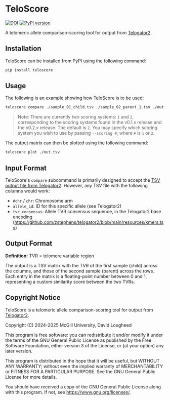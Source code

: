 # TeloScore

[![DOI](https://zenodo.org/badge/DOI/10.5281/zenodo.14984162.svg)](https://doi.org/10.5281/zenodo.14984162)
[![PyPI version](https://badge.fury.io/py/bento-lib.svg)](https://badge.fury.io/py/bento-lib)

A telomeric allele comparison-scoring tool for output from [Telogator2](https://github.com/zstephens/telogator2).


## Installation

TeloScore can be installed from PyPI using the following command:

```bash
pip install teloscore
```


## Usage

The following is an example showing how TeloScore is to be used:

```bash
teloscore compare ./sample_01_child.tsv ./sample_02_parent_1.tsv ./out.tsv
```

> Note: There are currently two scoring systems: `1` and `2`, corresponding 
> to the scoring systems found in the v0.1.x release and the v0.2.x release.
> The default is `2`. You may specify which scoring system you wish to use
> by passing `--scoring #`, where `#` is `1` or `2`.

The output matrix can then be plotted using the following command:

```bash
teloscore plot ./out.tsv
```


## Input Format

TeloScore's `compare` subcommand is primarily designed to accept the 
[TSV output file from Telogator2](https://github.com/zstephens/telogator2?tab=readme-ov-file#output-files).
However, any TSV file with the following columns would work:

* `#chr` / `chr`: Chromosome arm
* `allele_id`: ID for this specific allele (see Telogator2)
* `tvr_consensus`: Allele TVR consensus sequence, in the Telogator2 base encoding 
  (https://github.com/zstephens/telogator2/blob/main/resources/kmers.tsv)


## Output Format

**Definition:** TVR = telomere variable region

The output is a TSV matrix with the TVR of the first sample (child) across the 
columns, and those of the second sample (parent) across the rows. Each entry in
the matrix is a floating-point number between 0 and 1, representing a custom 
similarity score between the two TVRs.


## Copyright Notice

TeloScore is a telomeric allele comparison-scoring tool for output from 
[Telogator2](https://github.com/zstephens/telogator2).

Copyright (C) 2024-2025  McGill University, David Lougheed

This program is free software: you can redistribute it and/or modify
it under the terms of the GNU General Public License as published by
the Free Software Foundation, either version 3 of the License, or
(at your option) any later version.

This program is distributed in the hope that it will be useful,
but WITHOUT ANY WARRANTY; without even the implied warranty of
MERCHANTABILITY or FITNESS FOR A PARTICULAR PURPOSE.  See the
GNU General Public License for more details.

You should have received a copy of the GNU General Public License
along with this program.  If not, see <https://www.gnu.org/licenses/>.
